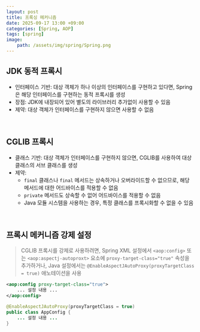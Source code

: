 ```yaml
---
layout: post
title: 프록싱 메커니즘
date: 2025-09-17 13:00 +09:00
categories: [Spring, AOP]
tags: [spring]
image:
    path: /assets/img/spring/Spring.png
---
```


## JDK 동적 프록시

- 인터페이스 기반: 대상 객체가 하나 이상의 인터페이스를 구현하고 있다면, Spring은 해당 인터페이스를 구현하는 동적 프록시를 생성
- 장점: JDK에 내장되어 있어 별도의 라이브러리 추가없이 사용할 수 있음
- 제약: 대상 객체가 인터페이스를 구현하지 않으면 사용할 수 없음

<br>

## CGLIB 프록시

- 클래스 기반: 대상 객체가 인터페이스를 구현하지 않으면, CGLIB를 사용하여 대상 클래스의 서브 클래스를 생성
- 제약:
  - `final` 클래스나 `final` 메서드는 상속하거나 오버라이드할 수 없으므로, 해당 메서드에 대한 어드바이스를 적용할 수 없음
  - `private` 메서드도 상속할 수 없어 어드바이스를 적용할 수 없음
  - Java 모듈 시스템을 사용하는 경우, 특정 클래스를 프록시화할 수 없을 수 있음

<br>

## 프록시 메커니즘 강제 설정

> CGLIB 프록시를 강제로 사용하려면, Spring XML 설정에서 `<aop:config>` 또는 `<aop:aspectj-autoproxt>` 요소에 `proxy-target-class="true"` 속성을 추가하거나, Java 설정에서는 `@EnableAspectJAutoProxy(proxyTargetClass = true)` 애노테이션을 사용

```xml
<aop:config proxy-target-class="true">
    ... 설정 내용 ...
</aop:config>
```

```java
@EnableAspectJAutoProxy(proxyTargetClass = true)
public class AppConfig {
    ... 설정 내용 ...
}
```

